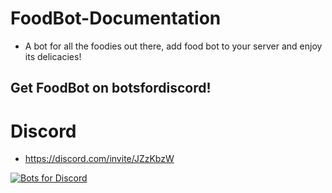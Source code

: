 # FoodBot-Documentation
  * A bot for all the foodies out there, add food bot to your server and enjoy its delicacies!
## Get FoodBot on botsfordiscord!

# Discord
  * https://discord.com/invite/JZzKbzW

[![Bots for Discord](https://botsfordiscord.com/api/bot/730899590869680228/widget)](https://botsfordiscord.com/bots/730899590869680228)
